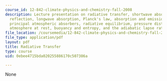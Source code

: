 ```yaml
---
course_id: 12-842-climate-physics-and-chemistry-fall-2008
description: Lecture presentation on radiative transfer, shortwave absorption, shortwave
  reflection, longwave absorption, Planck's law, absorption and emission in a gas,
  principal atmospheric absorbers, radiative equilibrium, pressure distribution in
  atmosphere at rest, buoyancy and entropy, and the adiabatic lapse rate.
file_location: /coursemedia/12-842-climate-physics-and-chemistry-fall-2008/0ebee4715bda020255886170c507386a_part3_lec2.pdf
file_type: application/pdf
layout: pdf
title: Radiative Transfer
type: course
uid: 0ebee4715bda020255886170c507386a

---
```

None